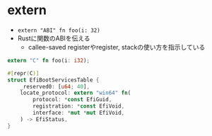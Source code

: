 # extern

* `extern "ABI" fn foo(i: 32)`
* Rustに関数のABIを伝える
  * callee-saved registerやregister, stackの使い方を指示している

```rust
extern "C" fn foo(i: i32);
```

```rust
#[repr(C)]
struct EfiBootServicesTable {
    _reserved0: [u64; 40],
    locate_protocol: extern "win64" fn(
        protocol: *const EfiGuid,
        registration: *const EfiVoid,
        interface: *mut *mut EfiVoid,
    ) -> EfiStatus,
}
```
